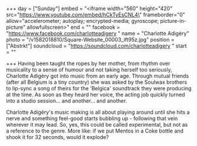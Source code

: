+++
day = ["Sunday"]
embed = "<iframe width=\"560\" height=\"420\" src=\"https://www.youtube.com/embed/hCkTyEsCNL4\" frameborder=\"0\" allow=\"accelerometer; autoplay; encrypted-media; gyroscope; picture-in-picture\" allowfullscreen></iframe>"
end = ""
facebook = "https://www.facebook.com/charlotteadigery "
name = "Charlotte Adigéry"
photo = "/v1582018810/Square-Website_00003_ift95z.jpg"
position = ["Abstrkt"]
soundcloud = "https://soundcloud.com/charlotteadigery "
start = ""

+++
Having been taught the ropes by her mother, from rhythm over musicality to a sense of humour and not taking herself too seriously, Charlotte Adigéry got into music from an early age. Through mutual friends (after all Belgium is a tiny country) she was asked by the Soulwax brothers to lip-sync a song of theirs for the 'Belgica' soundtrack they were producing at the time. As soon as they heard her voice, the acting job quickly turned into a studio session... and another... and another.

Charlotte Adigéry's music making is all about playing around until she hits a nerve and something feel-good starts bubbling up - following that vein wherever it may lead. So, yes, this could be called experimental, but not as a reference to the genre. More like: if we put Mentos in a Coke bottle and shook it for 32 seconds, would it explode?